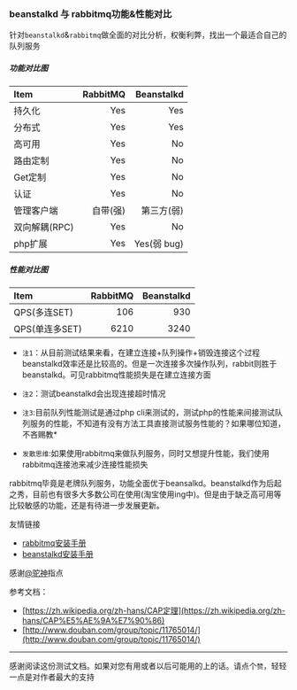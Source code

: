 ### beanstalkd 与 rabbitmq功能&性能对比

针对`beanstalkd`&`rabbitmq`做全面的对比分析，权衡利弊，找出一个最适合自己的队列服务

##### 功能对比图
| Item                 |     RabbitMQ |     Beanstalkd |
| :--------------------|-------------:|---------------:|
| 持久化               |          Yes |           Yes  |
| 分布式               |          Yes |           Yes  |
| 高可用               |          Yes |            No  |
| 路由定制             |          Yes |            No  |
| Get定制              |          Yes |            No  |
| 认证                 |          Yes |            No  |
| 管理客户端           |     自带(强) |     第三方(弱) |
| 双向解耦(RPC)        |          Yes |            No  |
| php扩展              |          Yes |    Yes(弱 bug) |

##### 性能对比图
| Item                 |     RabbitMQ |     Beanstalkd |
| :--------------------|-------------:|---------------:|
| QPS(多连SET)         |          106 |           930  |
| QPS(单连多SET)       |         6210 |          3240  |

* `注1`：从目前测试结果来看，在建立连接+队列操作+销毁连接这个过程beanstalkd效率还是比较高的。但是一次连接多次操作队列，rabbit则胜于beanstalkd。可见rabbitmq性能损失是在建立连接方面


* `注2`：测试beanstalkd会出现连接超时情况

* `注3`:目前队列性能测试是通过php cli来测试的，测试php的性能来间接测试队列服务的性能，不知道有没有方法工具直接测试服务性能的？如果哪位知道，不吝赐教*

* `发散思维`:如果使用rabbitmq来做队列服务，同时又想提升性能，我们使用rabbitmq连接池来减少连接性能损失

rabbitmq毕竟是老牌队列服务，功能全面优于beansalkd。beanstalkd作为后起之秀，目前也有很多大多数公司在使用(淘宝使用ing中)。但是由于缺乏高可用等比较敏感的功能，还是有待进一步发展更新。


友情链接
* [rabbitmq安装手册](https://github.com/iranw/queue-list/blob/master/rabbitmq-install.md)
* [beanstalkd安装手册](https://github.com/iranw/queue-list/blob/master/beanstalkd-install.md)


感谢[@驼神]()指点


参考文档：
* [https://zh.wikipedia.org/zh-hans/CAP定理](https://zh.wikipedia.org/zh-hans/CAP%E5%AE%9A%E7%90%86)
* [http://www.douban.com/group/topic/11765014/](http://www.douban.com/group/topic/11765014/)


---------
感谢阅读这份测试文档。如果对您有用或者以后可能用的上的话。请点个`赞`，轻轻一点是对作者最大的支持

